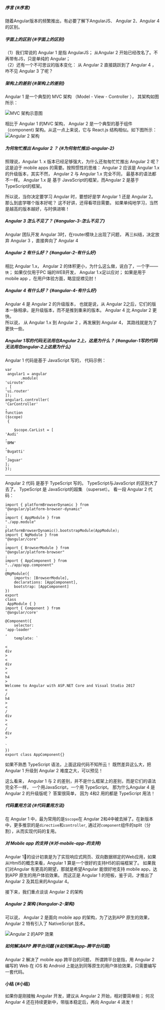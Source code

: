 ##### 序言 {#序言}

随着Angular版本的频繁推出，有必要了解下AngularJS、 Angular 2、Angular 4 的区别。

##### 字面上的区别 {#字面上的区别}

（1）我们常说的 Angular 1 是指 AngularJS； 从Angular 2 开始已经改名了。不再带有JS，只是单纯的 Angular；  
（2）还有一个不可思议的版本变化： 从 Angular 2 直接跳跃到了 Angular 4 ， 咋不见 Angular 3 了呢？

##### 架构上的差别 {#架构上的差别}

Angular 1 是一个典型的 MVC 架构 （Model - View - Controller ）， 其架构如图所示：

![](http://upload-images.jianshu.io/upload_images/8940388-2be084ea9d0ab9f8.png?imageMogr2/auto-orient/strip%7CimageView2/2/w/1240 "MVC 架构示意图 ")

相比于 Angular 1 的MVC 架构， Angular 2 是一个典型的基于组件（component\) 架构。从这一点上来说，它与 React.js 结构相似。如下图所示：  
![](http://upload-images.jianshu.io/upload_images/8940388-c59f497233f8b577.png?imageMogr2/auto-orient/strip%7CimageView2/2/w/1240 "Angular 2  架构")

##### 为何匆忙推出 Angular 2 ？ {#为何匆忙推出-angular-2}

照理说，Angular 1. x 版本已经足够强大，为什么还匆匆忙忙推出 Angular 2 呢？这是迫于 mobile apps 的需要。按照惯性的思维： Angular 2 应该是 Angular 1.x 的升级版本，其实不然， Angular 2 与 Angular 1.x 完全不同， 最基本的语法都不一样。 Angular 1.x 是 基于 JavaScript的框架，而Angular 2 是基于 TypeScript的框架。

所以说，当你决定要学习 Angular 时，要想好是学 Angular 1 还是 Angular 2。 那么到底学哪个版本好呢？ 这不好讲，还得看项目需要。 如果单纯地学习，当然是越高的版本越好，与时俱进嘛！

##### Angular 3 怎么不见了？ {#angular-3-怎么不见了}

Angular 团队开发 Angular 3时，在router模块上出现了问题， 再三纠结，决定放弃 Angular 3 ，直接奔向了 Angular 4

##### Angular 2 有什么好？ {#angular-2-有什么好}

相比 Angular 1.x， Angular 2 的体积更小，为什么这么做，说白了，一个字——`快`； 如果仅仅用于PC 端的WEB开发， Angular 1.x足以应对； 如果是用于 mobile app ，在用户体验方面，略显捉襟见肘！

##### Angular 4 有什么好？ {#angular-4-有什么好}

Angular 4 是 Angular 2 的升级版本， 也就是说，从 Angular 2之后，它们的版本一脉相承，是升级版本，而不是推到重来的版本。 Angular 4 比 Angular 2 更快。  
所以说， 从 Angular 1.x 到 Angular 2 ，再发展到 Angular 4， 其路线就是为了更快一些。

##### Angular 1写的代码无法用在Angular 2上，这是为什么？ {#angular-1写的代码无法用在angular-2上这是为什么}

Angular 1 代码是基于 JavaScript 写的， 代码示例：

```
var
 angular1 = angular
       .module(
'uiroute'
, [
'ui.router'
]);
angular1.controller(
'CarController'
, 
function
($scope)
 {

    $scope.CarList = [
'Audi'
, 
'BMW'
, 
'Bugatti'
, 
'Jaguar'
];
});

```

---

Angular 2 代码 是基于 TypeScript 写的。 TypeScript与JavaScript 的区别大了去了。 TypeScript 是 JavaScript的超集 （superset）。 看一段 Angular 2 代码：

    import { platformBrowserDynamic } from 
    "@angular/platform-browser-dynamic"
    ;
    import { AppModule } from 
    "./app.module"
    ;
    platformBrowserDynamic().bootstrapModule(AppModule);  
    import { NgModule } from 
    "@angular/core"
    ;  
    import { BrowserModule } from 
    "@angular/platform-browser"
    ;  
    import { AppComponent } from 
    "../app/app.component"
    ;  
    @NgModule({  
        imports: [BrowserModule],  
        declarations: [AppComponent],  
        bootstrap: [AppComponent]  
    })  
    export 
    class
     AppModule { }  
    import { Component } from 
    '@angular/core'

    @Component({  
        selector: 
    'app-loader'
    ,  
        template: `  

    <
    div
    >
    <
    div
    >
    <
    h4
    >
    Welcome to Angular with ASP.NET Core and Visual Studio 2017
    <
    /
    h4
    >
    <
    /
    div
    >
    <
    /
    div
    >

    `  
    })  
    export class AppComponent{}


如果不熟悉 TypeScript 语法，上面这段代码不知所云！ 既然差异这么大，把 Angular 1 升级到 Angular 2 难度之大，可以预见！

这么看来， Angular 1 与 2 的差别，并不是什么框架上的差别，而是它们的语法完全不一样， 一个用JavaScript，一个用 TypeScript。 那为什么Angular 4 是 Angular 2 的升级版呢？ 答案很简单， 因为 4和2 用的都是 TypeScript 用法！

##### 代码重用方法 {#代码重用方法}

在 Angular 1 中，最为常用的是`$scope`在 Angular 2和4中被去掉了。在新版本中，更多推崇的是`directive`和`controller`, 通过对`component`组件的split（分割），从而实现代码的复用。

##### 对 Mobile app 的支持 {#对-mobile-app-的支持}

Angular 1的设计初衷是为了实现响应式网页、双向数据绑定的Web应用，如果从Html5的概念来看，Angular 1 算是一个很好的支持H5的前端框架了。 如果我们对Angular 有更高的期望，那就是希望Angular 能很好地支持 mobile app，达到APP 原生的用户体验效果。 而这正是 Angular 1 的短板，鉴于词，才推出了 Angular 2 及其后来的Angular 4。

接下来，我们重点谈谈 Angular 2 的架构

##### Angular 2 架构 {#angular-2-架构}

可以说， Angular 2 是面向 mobile app 的架构，为了达到APP 原生的效果， Angular 2 特有引入了 NativeScript 技术。

![](http://upload-images.jianshu.io/upload_images/8940388-a2c739eb82017bd3.png?imageMogr2/auto-orient/strip%7CimageView2/2/w/1240 "Angular 2 的APP 效果")

##### 如何解决APP 跨平台问题 {#如何解决app-跨平台问题}

Angular 2 解决了 mobile app 跨平台的问题， 所谓跨平台是指，用 Angular 2 编写的 Web 在 iOS 和 Android 上能达到同等原生的用户体验效果，只需要编写一套代码。

#### 小结 {#小结}

如果你是刚接触 Angular 开发，建议从 Angular 2 开始，相对要简单些； 何况 Angular 4 还在持续更新中，带版本稳定后，再向 Angular 4 进发！

